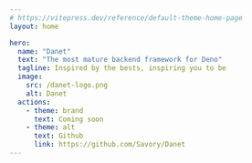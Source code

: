 ```yaml
---
# https://vitepress.dev/reference/default-theme-home-page
layout: home

hero:
  name: "Danet"
  text: "The most mature backend framework for Deno"
  tagline: Inspired by the bests, inspiring you to be
  image:
    src: /danet-logo.png
    alt: Danet
  actions:
    - theme: brand
      text: Coming soon
    - theme: alt
      text: Github
      link: https://github.com/Savory/Danet
---
```



